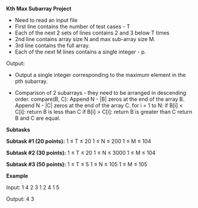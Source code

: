 **Kth Max Subarray Project**

- Need to read an input file
- First line contains the number of test cases - T
- Each of the next 2 sets of lines contains 2 and 3 below T times
- 2nd line contains array size N and max sub-array size M.
- 3rd line contains the full array.
- Each of the next M lines contains a single integer - p.

Output:
- Output a single integer corresponding to the maximum element in the pth subarray.


- Comparison of 2 subarrays - they need to be arranged in descending order.
    compare(B, C):
        Append N - |B| zeros at the end of the array B.
        Append N - |C| zeros at the end of the array C.
        for i = 1 to N:
            if B[i] < C[i]:
                return B is less than C
            if B[i] > C[i]:
                return B is greater than C
        return B and C are equal.

**Subtasks**

**Subtask #1 (20 points):**
1 ≤ T ≤ 20
1 ≤ N ≤ 200
1 ≤ M ≤ 104

**Subtask #2 (30 points):**
1 ≤ T ≤ 20
1 ≤ N ≤ 3000
1 ≤ M ≤ 104

**Subtask #3 (50 points):**
1 ≤ T ≤ 5
1 ≤ N ≤ 105
1 ≤ M ≤ 105

**Example**

Input:
1
4 2
3 1 2 4
1
5

Output:
4
3
